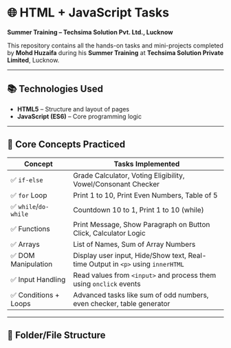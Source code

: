 # 🌐 HTML + JavaScript Tasks  
**Summer Training – Techsima Solution Pvt. Ltd., Lucknow**

This repository contains all the hands-on tasks and mini-projects completed by **Mohd Huzaifa** during his **Summer Training** at **Techsima Solution Private Limited**, Lucknow.

---

## 📚 Technologies Used

- **HTML5** – Structure and layout of pages  
- **JavaScript (ES6)** – Core programming logic  

---

## 🧠 Core Concepts Practiced

| Concept             | Tasks Implemented                                                                 |
|---------------------|------------------------------------------------------------------------------------|
| ✅ `if-else`         | Grade Calculator, Voting Eligibility, Vowel/Consonant Checker                     |
| ✅ `for` Loop        | Print 1 to 10, Print Even Numbers, Table of 5                                     |
| ✅ `while`/`do-while`| Countdown 10 to 1, Print 1 to 10 (while)                                          |
| ✅ Functions         | Print Message, Show Paragraph on Button Click, Calculator Logic                   |
| ✅ Arrays            | List of Names, Sum of Array Numbers                                               |
| ✅ DOM Manipulation | Display user input, Hide/Show text, Real-time Output in `<p>` using `innerHTML`   |
| ✅ Input Handling    | Read values from `<input>` and process them using `onclick` events                |
| ✅ Conditions + Loops| Advanced tasks like sum of odd numbers, even checker, table generator             |

---

## 📂 Folder/File Structure
